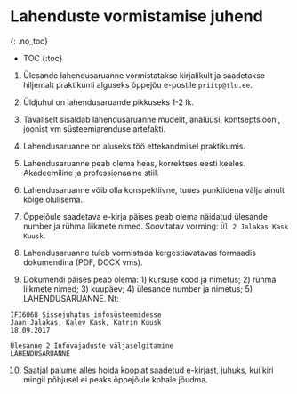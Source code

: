 # Lahenduste vormistamise juhend
{: .no_toc}

- TOC
{:toc}

1. Ülesande lahendusaruanne vormistatakse kirjalikult ja saadetakse hiljemalt praktikumi alguseks õppejõu e-postile `priitp@tlu.ee`.

2. Üldjuhul on lahendusaruande pikkuseks 1-2 lk. 

3. Tavaliselt sisaldab lahendusaruanne mudelit, analüüsi, kontseptsiooni, joonist vm süsteemiarenduse artefakti.

4. Lahendusaruanne on aluseks töö ettekandmisel praktikumis.

5. Lahendusaruanne peab olema heas, korrektses eesti keeles. Akadeemiline ja professionaalne stiil.

6. Lahendusaruanne võib olla konspektiivne, tuues punktidena välja ainult kõige olulisema. 

7. Õppejõule saadetava e-kirja päises peab olema näidatud ülesande number ja rühma liikmete nimed. Soovitatav vorming: `Ül 2 Jalakas Kask Kuusk`.

8. Lahendusaruanne tuleb vormistada kergestiavatavas formaadis dokumendina (PDF, DOCX vms).

9. Dokumendi päises peab olema: 1) kursuse kood ja nimetus; 2) rühma liikmete nimed; 3) kuupäev; 4) ülesande number ja nimetus; 5) LAHENDUSARUANNE. Nt:

````
IFI6068 Sissejuhatus infosüsteemidesse
Jaan Jalakas, Kalev Kask, Katrin Kuusk
18.09.2017

Ülesanne 2 Infovajaduste väljaselgitamine
LAHENDUSARUANNE
````

10. Saatjal palume alles hoida koopiat saadetud e-kirjast, juhuks, kui kiri mingil põhjusel ei peaks õppejõule kohale jõudma.

